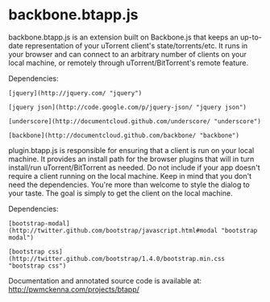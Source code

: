 # backbone.btapp.js #
backbone.btapp.js is an extension built on Backbone.js that keeps an up-to-date representation of your uTorrent client's state/torrents/etc. It runs in your browser and can connect to an arbitrary number of clients on your local machine, or remotely through uTorrent/BitTorrent's remote feature.

Dependencies:

	[jquery](http://jquery.com/ "jquery")

	[jquery json](http://code.google.com/p/jquery-json/ "jquery json")

	[underscore](http://documentcloud.github.com/underscore/ "underscore")

	[backbone](http://documentcloud.github.com/backbone/ "backbone")

	
plugin.btapp.js is responsible for ensuring that a client is run on your local machine. It provides an install path for the browser plugins that will in turn install/run uTorrent/BitTorrent as needed. Do not include if your app doesn't require a client running on the local machine. Keep in mind that you don't need the dependencies. You're more than welcome to style the dialog to your taste. The goal is simply to get the client on the local machine.

Dependencies: 

	[bootstrap-modal](http://twitter.github.com/bootstrap/javascript.html#modal "bootstrap modal")

	[bootstrap css](http://twitter.github.com/bootstrap/1.4.0/bootstrap.min.css "bootstrap css")

	
Documentation and annotated source code is available at:
http://pwmckenna.com/projects/btapp/